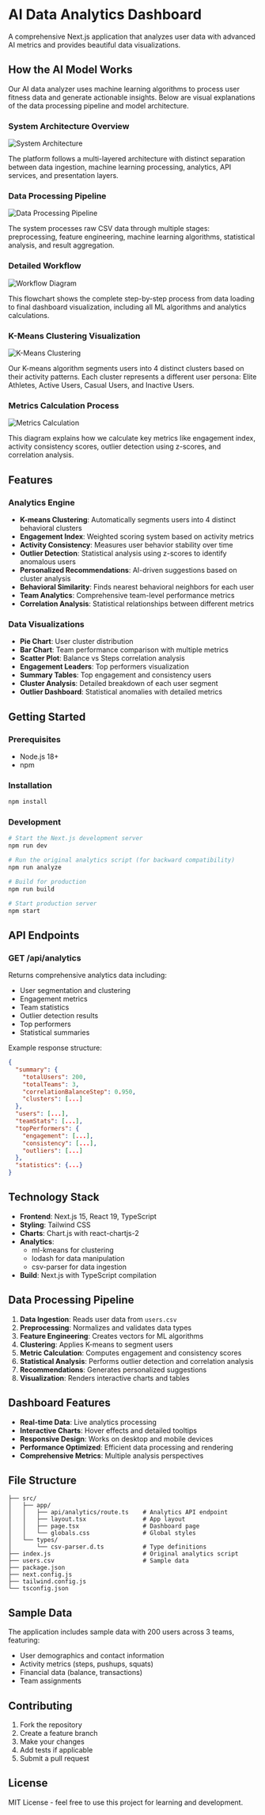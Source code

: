 # AI Data Analytics Dashboard

A comprehensive Next.js application that analyzes user data with advanced AI metrics and provides beautiful data visualizations.

## How the AI Model Works

Our AI data analyzer uses machine learning algorithms to process user fitness data and generate actionable insights. Below are visual explanations of the data processing pipeline and model architecture.

### System Architecture Overview
![System Architecture](docs/images/system-architecture.svg)

The platform follows a multi-layered architecture with distinct separation between data ingestion, machine learning processing, analytics, API services, and presentation layers.

### Data Processing Pipeline
![Data Processing Pipeline](docs/images/data-processing-pipeline.svg)

The system processes raw CSV data through multiple stages: preprocessing, feature engineering, machine learning algorithms, statistical analysis, and result aggregation.

### Detailed Workflow
![Workflow Diagram](docs/images/workflow-diagram.svg)

This flowchart shows the complete step-by-step process from data loading to final dashboard visualization, including all ML algorithms and analytics calculations.

### K-Means Clustering Visualization
![K-Means Clustering](docs/images/kmeans-clustering.svg)

Our K-means algorithm segments users into 4 distinct clusters based on their activity patterns. Each cluster represents a different user persona: Elite Athletes, Active Users, Casual Users, and Inactive Users.

### Metrics Calculation Process
![Metrics Calculation](docs/images/metrics-calculation.svg)

This diagram explains how we calculate key metrics like engagement index, activity consistency scores, outlier detection using z-scores, and correlation analysis.

## Features

### Analytics Engine
- **K-means Clustering**: Automatically segments users into 4 distinct behavioral clusters
- **Engagement Index**: Weighted scoring system based on activity metrics
- **Activity Consistency**: Measures user behavior stability over time
- **Outlier Detection**: Statistical analysis using z-scores to identify anomalous users
- **Personalized Recommendations**: AI-driven suggestions based on cluster analysis
- **Behavioral Similarity**: Finds nearest behavioral neighbors for each user
- **Team Analytics**: Comprehensive team-level performance metrics
- **Correlation Analysis**: Statistical relationships between different metrics

### Data Visualizations
- **Pie Chart**: User cluster distribution
- **Bar Chart**: Team performance comparison with multiple metrics
- **Scatter Plot**: Balance vs Steps correlation analysis
- **Engagement Leaders**: Top performers visualization
- **Summary Tables**: Top engagement and consistency users
- **Cluster Analysis**: Detailed breakdown of each user segment
- **Outlier Dashboard**: Statistical anomalies with detailed metrics

## Getting Started

### Prerequisites
- Node.js 18+ 
- npm

### Installation
```bash
npm install
```

### Development
```bash
# Start the Next.js development server
npm run dev

# Run the original analytics script (for backward compatibility)
npm run analyze

# Build for production
npm run build

# Start production server
npm start
```

## API Endpoints

### GET /api/analytics
Returns comprehensive analytics data including:
- User segmentation and clustering
- Engagement metrics
- Team statistics
- Outlier detection results
- Top performers
- Statistical summaries

Example response structure:
```json
{
  "summary": {
    "totalUsers": 200,
    "totalTeams": 3,
    "correlationBalanceStep": 0.950,
    "clusters": [...]
  },
  "users": [...],
  "teamStats": [...],
  "topPerformers": {
    "engagement": [...],
    "consistency": [...],
    "outliers": [...]
  },
  "statistics": {...}
}
```

## Technology Stack

- **Frontend**: Next.js 15, React 19, TypeScript
- **Styling**: Tailwind CSS
- **Charts**: Chart.js with react-chartjs-2
- **Analytics**: 
  - ml-kmeans for clustering
  - lodash for data manipulation
  - csv-parser for data ingestion
- **Build**: Next.js with TypeScript compilation

## Data Processing Pipeline

1. **Data Ingestion**: Reads user data from `users.csv`
2. **Preprocessing**: Normalizes and validates data types
3. **Feature Engineering**: Creates vectors for ML algorithms
4. **Clustering**: Applies K-means to segment users
5. **Metric Calculation**: Computes engagement and consistency scores
6. **Statistical Analysis**: Performs outlier detection and correlation analysis
7. **Recommendations**: Generates personalized suggestions
8. **Visualization**: Renders interactive charts and tables

## Dashboard Features

- **Real-time Data**: Live analytics processing
- **Interactive Charts**: Hover effects and detailed tooltips
- **Responsive Design**: Works on desktop and mobile devices
- **Performance Optimized**: Efficient data processing and rendering
- **Comprehensive Metrics**: Multiple analysis perspectives

## File Structure

```
├── src/
│   ├── app/
│   │   ├── api/analytics/route.ts    # Analytics API endpoint
│   │   ├── layout.tsx                # App layout
│   │   ├── page.tsx                  # Dashboard page
│   │   └── globals.css               # Global styles
│   └── types/
│       └── csv-parser.d.ts           # Type definitions
├── index.js                          # Original analytics script
├── users.csv                         # Sample data
├── package.json
├── next.config.js
├── tailwind.config.js
└── tsconfig.json
```

## Sample Data

The application includes sample data with 200 users across 3 teams, featuring:
- User demographics and contact information
- Activity metrics (steps, pushups, squats)
- Financial data (balance, transactions)
- Team assignments

## Contributing

1. Fork the repository
2. Create a feature branch
3. Make your changes
4. Add tests if applicable
5. Submit a pull request

## License

MIT License - feel free to use this project for learning and development.